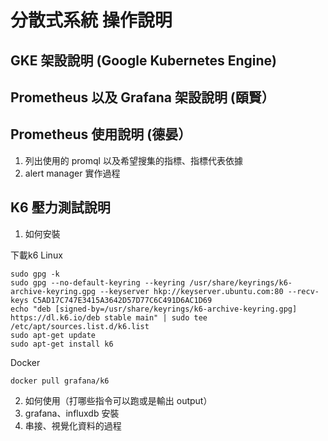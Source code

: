 # 分散式系統 操作說明

## GKE 架設說明 (Google Kubernetes Engine)

## Prometheus 以及 Grafana 架設說明 (頤賢）

## Prometheus 使用說明 (德晏）
1. 列出使用的 promql 以及希望搜集的指標、指標代表依據
2. alert manager 實作過程

## K6 壓力測試說明
1. 如何安裝

下載k6
Linux

```
sudo gpg -k
sudo gpg --no-default-keyring --keyring /usr/share/keyrings/k6-archive-keyring.gpg --keyserver hkp://keyserver.ubuntu.com:80 --recv-keys C5AD17C747E3415A3642D57D77C6C491D6AC1D69
echo "deb [signed-by=/usr/share/keyrings/k6-archive-keyring.gpg] https://dl.k6.io/deb stable main" | sudo tee /etc/apt/sources.list.d/k6.list
sudo apt-get update
sudo apt-get install k6

```

Docker
```
docker pull grafana/k6
```

2. 如何使用（打哪些指令可以跑或是輸出 output）
3. grafana、influxdb 安裝
4. 串接、視覺化資料的過程
